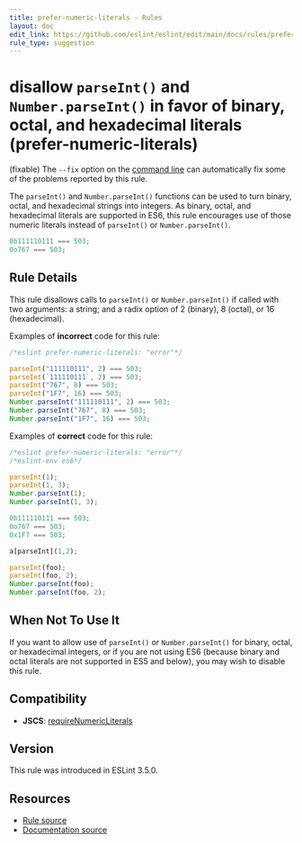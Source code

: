 ```yaml
---
title: prefer-numeric-literals - Rules
layout: doc
edit_link: https://github.com/eslint/eslint/edit/main/docs/rules/prefer-numeric-literals.md
rule_type: suggestion
---
```

<!-- Note: No pull requests accepted for this file. See README.md in the root directory for details. -->

# disallow `parseInt()` and `Number.parseInt()` in favor of binary, octal, and hexadecimal literals (prefer-numeric-literals)

(fixable) The `--fix` option on the [command line](../user-guide/command-line-interface#fixing-problems) can automatically fix some of the problems reported by this rule.

The `parseInt()` and `Number.parseInt()` functions can be used to turn binary, octal, and hexadecimal strings into integers. As binary, octal, and hexadecimal literals are supported in ES6, this rule encourages use of those numeric literals instead of `parseInt()` or `Number.parseInt()`.

```js
0b111110111 === 503;
0o767 === 503;
```

## Rule Details

This rule disallows calls to `parseInt()` or `Number.parseInt()` if called with two arguments: a string; and a radix option of 2 (binary), 8 (octal), or 16 (hexadecimal).

Examples of **incorrect** code for this rule:

```js
/*eslint prefer-numeric-literals: "error"*/

parseInt("111110111", 2) === 503;
parseInt(`111110111`, 2) === 503;
parseInt("767", 8) === 503;
parseInt("1F7", 16) === 503;
Number.parseInt("111110111", 2) === 503;
Number.parseInt("767", 8) === 503;
Number.parseInt("1F7", 16) === 503;
```

Examples of **correct** code for this rule:

```js
/*eslint prefer-numeric-literals: "error"*/
/*eslint-env es6*/

parseInt(1);
parseInt(1, 3);
Number.parseInt(1);
Number.parseInt(1, 3);

0b111110111 === 503;
0o767 === 503;
0x1F7 === 503;

a[parseInt](1,2);

parseInt(foo);
parseInt(foo, 2);
Number.parseInt(foo);
Number.parseInt(foo, 2);
```

## When Not To Use It

If you want to allow use of `parseInt()` or `Number.parseInt()` for binary, octal, or hexadecimal integers, or if you are not using ES6 (because binary and octal literals are not supported in ES5 and below), you may wish to disable this rule.

## Compatibility

* **JSCS**: [requireNumericLiterals](https://jscs-dev.github.io/rule/requireNumericLiterals)

## Version

This rule was introduced in ESLint 3.5.0.

## Resources

* [Rule source](https://github.com/eslint/eslint/tree/HEAD/lib/rules/prefer-numeric-literals.js)
* [Documentation source](https://github.com/eslint/eslint/tree/HEAD/docs/rules/prefer-numeric-literals.md)
